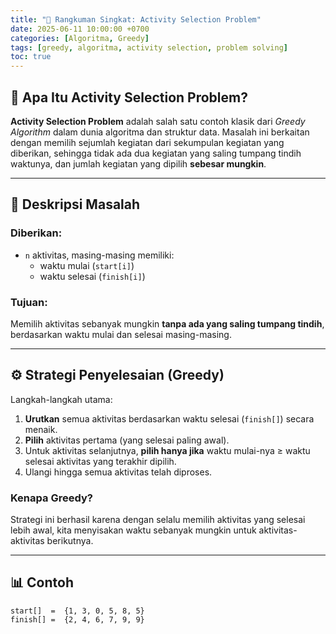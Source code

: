 ```yaml
---
title: "🧠 Rangkuman Singkat: Activity Selection Problem"
date: 2025-06-11 10:00:00 +0700
categories: [Algoritma, Greedy]
tags: [greedy, algoritma, activity selection, problem solving]
toc: true
---
```


## 🎯 Apa Itu Activity Selection Problem?

**Activity Selection Problem** adalah salah satu contoh klasik dari _Greedy Algorithm_ dalam dunia algoritma dan struktur data. Masalah ini berkaitan dengan memilih sejumlah kegiatan dari sekumpulan kegiatan yang diberikan, sehingga tidak ada dua kegiatan yang saling tumpang tindih waktunya, dan jumlah kegiatan yang dipilih **sebesar mungkin**.

---

## 🧩 Deskripsi Masalah

### Diberikan:
- `n` aktivitas, masing-masing memiliki:
  - waktu mulai (`start[i]`)
  - waktu selesai (`finish[i]`)

### Tujuan:
Memilih aktivitas sebanyak mungkin **tanpa ada yang saling tumpang tindih**, berdasarkan waktu mulai dan selesai masing-masing.

---

## ⚙️ Strategi Penyelesaian (Greedy)

Langkah-langkah utama:

1. **Urutkan** semua aktivitas berdasarkan waktu selesai (`finish[]`) secara menaik.
2. **Pilih** aktivitas pertama (yang selesai paling awal).
3. Untuk aktivitas selanjutnya, **pilih hanya jika** waktu mulai-nya ≥ waktu selesai aktivitas yang terakhir dipilih.
4. Ulangi hingga semua aktivitas telah diproses.

### Kenapa Greedy?
Strategi ini berhasil karena dengan selalu memilih aktivitas yang selesai lebih awal, kita menyisakan waktu sebanyak mungkin untuk aktivitas-aktivitas berikutnya.

---

## 📊 Contoh

```text
start[]  =  {1, 3, 0, 5, 8, 5}
finish[] =  {2, 4, 6, 7, 9, 9}

